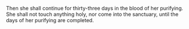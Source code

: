 Then she shall continue for thirty-three days in the blood of her purifying. She shall not touch anything holy, nor come into the sanctuary, until the days of her purifying are completed.
